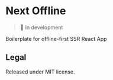 # Next Offline

> 👀 In development

Boilerplate for offline-first SSR React App

## Legal

Released under MIT license.